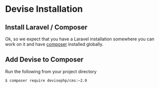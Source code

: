 # Devise Installation

## Install Laravel / Composer

Ok, so we expect that you have a Laravel installation somewhere you can work on it and have [composer](https://getcomposer.org/doc/00-intro.md) installed globally.

## Add Devise to Composer

Run the following from your project directory

```$ composer require devisephp/cms:~2.0```
